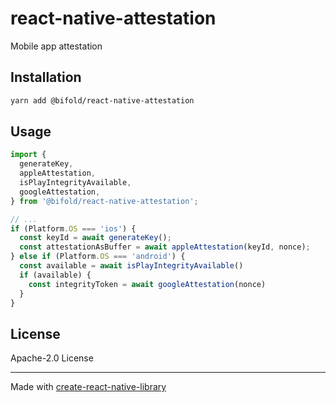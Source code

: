 # react-native-attestation

Mobile app attestation

## Installation

```sh
yarn add @bifold/react-native-attestation
```

## Usage

```ts
import {
  generateKey,
  appleAttestation,
  isPlayIntegrityAvailable,
  googleAttestation,
} from '@bifold/react-native-attestation';

// ...
if (Platform.OS === 'ios') {
  const keyId = await generateKey();
  const attestationAsBuffer = await appleAttestation(keyId, nonce);
} else if (Platform.OS === 'android') {
  const available = await isPlayIntegrityAvailable()
  if (available) {
    const integrityToken = await googleAttestation(nonce)
  }
}
```

## License

Apache-2.0 License

---

Made with [create-react-native-library](https://github.com/callstack/react-native-builder-bob)

